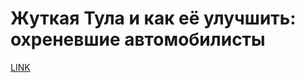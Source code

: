 # Жуткая Тула и как её улучшить: охреневшие автомобилисты



[LINK](https://varlamov.ru/2249270.html)